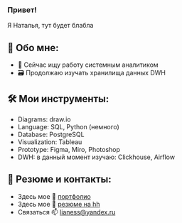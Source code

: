 ### Привет! 
Я Наталья, тут будет блабла 

## 🌱 Обо мне:
- 🔭 Сейчас ищу работу системным аналитиком
- 🗃 Продолжаю изучать хранилища данных DWH

## 🛠️ Мои инструменты:
- Diagrams: draw.io
- Language: SQL, Python (немного)
- Database: PostgreSQL
- Visualization: Tableau
- Prototype: Figma, Miro, Photoshop
- DWH: в данный момент изучаю: Clickhouse, Airflow

## 📝 Резюме и контакты:
- Здесь мое 📒 [портфолио](https://github.com/nataliashved/portfolio)
- Здесь мое 📄 [резюме на hh](https://hh.ru/applicant/resumes/view?resume=cf08af13ff0afa19d60039ed1f533350357970)
- Связаться 📫 lianess@yandex.ru


